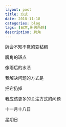 ```yaml
---
layout: post
title: 方式     
date: 2018-11-18
categories: blog
tags: [日常,所思所想]
description: 牌角
---
```


牌会不知不觉的变粘稠

牌角的斑点

像雨后的水渍

我解决问题的方式是

把它扔掉

我应该更多的关注方式的问题

十一月十八日

星期日

